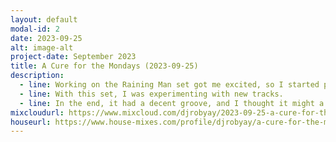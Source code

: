 ```yaml
---
layout: default
modal-id: 2
date: 2023-09-25
alt: image-alt
project-date: September 2023
title: A Cure for the Mondays (2023-09-25)
description:
  - line: Working on the Raining Man set got me excited, so I started playing again.
  - line: With this set, I was experimenting with new tracks.
  - line: In the end, it had a decent groove, and I thought it might a good tool to dispel that Monday feeling.
mixcloudurl: https://www.mixcloud.com/djrobyay/2023-09-25-a-cure-for-the-mondays/
houseurl: https://www.house-mixes.com/profile/djrobyay/a-cure-for-the-mondays-2023-09-25
---
```

